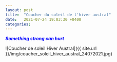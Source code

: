 ```yaml
---
layout: post
title:  "Coucher du soleil de l'hiver austral"
date:   2021-07-24 19:03:30 +0400
categories: 
---
```


<span style="color: blue">***Something strong can hurt***</span>

![Coucher de soleil Hiver Austral]({{ site.url }}/img/coucher_soleil_hiver_austral_24072021.jpg)
